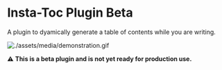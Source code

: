 # Insta-Toc Plugin Beta
A plugin to dyamically generate a table of contents while you are writing.

![./assets/media/demonstration.gif](https://raw.githubusercontent.com/iLiftALot/insta-toc/master/media/demonstration.gif)

⚠️ **This is a beta plugin and is not yet ready for production use.**